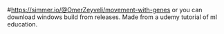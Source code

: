 #https://simmer.io/@OmerZeyveli/movement-with-genes
or you can download windows build from releases.
Made from a udemy tutorial of ml education.
